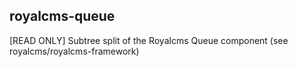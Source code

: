 ## royalcms-queue

[READ ONLY] Subtree split of the Royalcms Queue component (see royalcms/royalcms-framework)